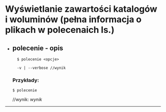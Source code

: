 # Wyświetlanie zawartości katalogów i woluminów (pełna informacja o plikach w polecenaich ls.)

* ## polecenie - opis
    
        $ polecenie <opcje>

        -v | --verbose //wynik 

    ### Przykłady:

    `$ polecenie`

    //wynik: *wynik*

---

